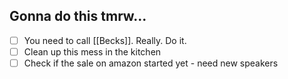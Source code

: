 
## Gonna do this tmrw...

- [ ] You need to call [[Becks]]. Really. Do it. 
- [ ] Clean up this mess in the kitchen
- [ ] Check if the sale on amazon started yet - need new speakers 